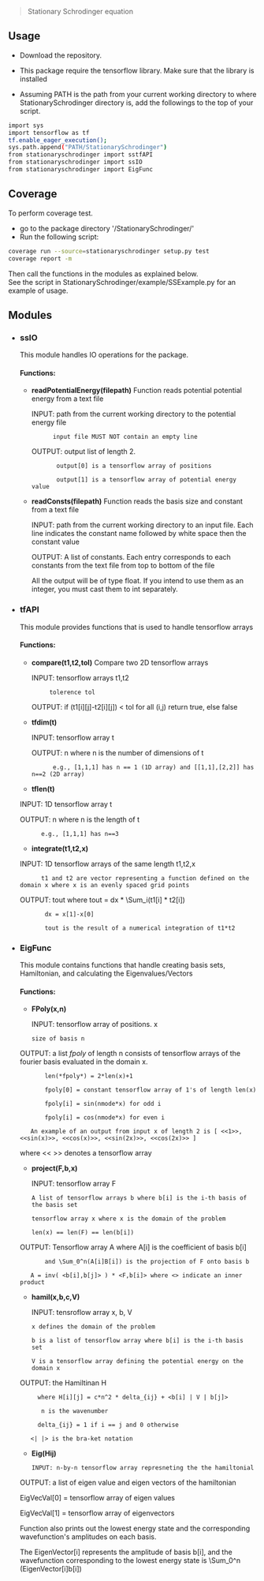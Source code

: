 
> Stationary Schrodinger equation

## Usage
  * Download the repository.

  * This package require the tensorflow library. Make sure that the library is installed

  * Assuming PATH is the path from your current working directory to where StationarySchrodinger directory is, add the followings to the top of your script.

```sh
import sys
import tensorflow as tf
tf.enable_eager_execution();
sys.path.append("PATH/StationarySchrodinger")
from stationaryschrodinger import sstfAPI
from stationaryschrodinger import ssIO
from stationaryschrodinger import EigFunc
```
## Coverage
  To perform coverage test. 

  * go to the package directory '/StationarySchrodinger/'
  * Run the following script:
  ```sh
  coverage run --source=stationaryschrodinger setup.py test
  coverage report -m
  ```
Then call the functions in the modules as explained below.  
See the script in StationarySchrodinger/example/SSExample.py for an example of usage.  

## Modules
* ### ssIO
    This module handles IO operations for the package. 
    #### Functions:
    * **readPotentialEnergy(filepath)**
         Function reads potential potential energy from a text file

         INPUT: path from the current working directory to the potential energy file 

                input file MUST NOT contain an empty line

         OUTPUT: output list of length 2. 

                 output[0] is a tensorflow array of positions

                 output[1] is a tensorflow array of potential energy value

    * **readConsts(filepath)**
         Function reads the basis size and constant from a text file

         INPUT: path from the current working directory to an input file. Each line indicates the constant name followed by white space then the constant value

         OUTPUT: A list of constants. Each entry corresponds to each constants from the text file from top to bottom of the file

         All the output will be of type float. If you intend to use them as an integer, you must cast them to int separately. 

        
* ### tfAPI
    This module provides functions that is used to handle tensorflow arrays

    #### Functions:

    * **compare(t1,t2,tol)**
        Compare two 2D tensorflow arrays

        INPUT: tensorflow arrays t1,t2

               tolerence tol

        OUTPUT: if (t1[i][j]-t2[i][j]) < tol for all (i,j) return true, else false


    * **tfdim(t)**  

        INPUT: tensorflow array t

        OUTPUT: n where n is the number of dimensions of t 

                e.g., [1,1,1] has n == 1 (1D array) and [[1,1],[2,2]] has n==2 (2D array)
          
    * **tflen(t)**

     INPUT: 1D tensorflow array t

     OUTPUT: n where n is the length of t

            e.g., [1,1,1] has n==3

          
    * **integrate(t1,t2,x)** 

     INPUT: 1D tensorflow arrays of the same length t1,t2,x

            t1 and t2 are vector representing a function defined on the domain x where x is an evenly spaced grid points

     OUTPUT: tout where tout = dx * \Sum_i(t1[i] * t2[i])

             dx = x[1]-x[0]

             tout is the result of a numerical integration of t1*t2


          
* ### EigFunc 

    This module contains functions that handle creating basis sets, Hamiltonian, and calculating the Eigenvalues/Vectors

    #### Functions:  

    *   **FPoly(x,n)**  

         INPUT: tensorflow array of positions. x

            size of basis n

     OUTPUT: a list *fpoly* of length n consists of tensorflow arrays of the fourier basis evaluated in the domain x.

             len(*fpoly*) = 2*len(x)+1

             fpoly[0] = constant tensorflow array of 1's of length len(x)

             fpoly[i] = sin(nmode*x) for odd i

             fpoly[i] = cos(nmode*x) for even i

         An example of an output from input x of length 2 is [ <<1>>, <<sin(x)>>, <<cos(x)>>, <<sin(2x)>>, <<cos(2x)>> ] 

    where << >> denotes a tensorflow array 

  
    *   **project(F,b,x)** 

          INPUT: tensorflow array F

            A list of tensorflow arrays b where b[i] is the i-th basis of the basis set

            tensorflow array x where x is the domain of the problem

            len(x) == len(F) == len(b[i])

     OUTPUT: Tensorflow array A where A[i] is the coefficient of basis b[i] 

             and \Sum_0^n(A[i]B[i]) is the projection of F onto basis b

         A = inv( <b[i],b[j]> ) * <F,b[i]> where <> indicate an inner product

  

    *   **hamil(x,b,c,V)**  

         INPUT: tensroflow array x, b, V

            x defines the domain of the problem

            b is a list of tensorflow array where b[i] is the i-th basis set

            V is a tensorflow array defining the potential energy on the domain x

   OUTPUT: the Hamiltinan H

           where H[i][j] = c*n^2 * delta_{ij} + <b[i] | V | b[j]>

            n is the wavenumber

           delta_{ij} = 1 if i == j and 0 otherwise

         <| |> is the bra-ket notation



    * **Eig(Hij)**

          INPUT: n-by-n tensorflow array represneting the the hamiltonial

   OUTPUT: a list of eigen value and eigen vectors of the hamiltonian

   EigVecVal[0] = tensorflow array of eigen values

   EigVecVal[1] = tensorflow array of eigenvectors 

  Function also prints out the lowest energy state and the corresponding wavefunction's amplitudes on each basis. 

  The EigenVector[i] represents the amplitude of basis b[i], and the wavefunction corresponding to the lowest energy state is \Sum_0^n (EigenVector[i]b[i]) 

          



```



